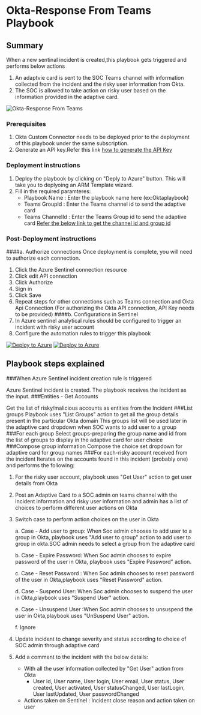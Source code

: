 # Okta-Response From Teams Playbook
 ## Summary

When a new sentinal incident is created,this playbook gets triggered and performs below actions
1.  An adaptvie card is sent to the SOC Teams channel with information collected from the incident and the risky user information from Okta. 
2.  The SOC is allowed to take action on risky user based on the information provided in the adaptive card.

![Okta-Response From Teams](https://dev.azure.com/SentinelAccenture/a94836bc-ff1d-480a-af0f-79be76a3c9e4/_apis/git/repositories/d1bebabf-1feb-4577-8c0b-7d41b70f49df/items?path=%2FOktaPlaybooks%2FOkta-ResponseFromTeams%2FOkta-ResponseFromTeams.PNG&versionDescriptor%5BversionOptions%5D=0&versionDescriptor%5BversionType%5D=0&versionDescriptor%5Bversion%5D=Okta&resolveLfs=true&%24format=octetStream&api-version=5.0)
### Prerequisites 
1. Okta Custom Connector needs to be deployed prior to the deployment of this playbook under the same subscription.
2. Generate an API key.Refer this link [ how to generate the API Key](https://developer.okta.com/docs/guides/create-an-api-token/overview/)

### Deployment instructions 
1. Deploy the playbook by clicking on "Deply to Azure" button. This will take you to deplyoing an ARM Template wizard.
2. Fill in the required paramteres:
    * Playbook Name : Enter the playbook name here (ex:Oktaplaybook)
    * Teams GroupId : Enter the Teams channel id to send the adaptive card
    * Teams ChannelId : Enter the Teams Group id to send the adaptive card
     [Refer the below link to get the channel id and group id](https://docs.microsoft.com/en-us/powershell/module/teams/get-teamchannel?view=teams-ps)
    
### Post-Deployment instructions 
####a. Authorize connections
Once deployment is complete, you will need to authorize each connection.
1.	Click the Azure Sentinel connection resource
2.	Click edit API connection
3.	Click Authorize
4.	Sign in
5.	Click Save
6.	Repeat steps for other connections such as Teams connection and Okta Api  Connection (For authorizing the Okta API connection, API Key needs to be provided)
####b. Configurations in Sentinel
1. In Azure sentinel analytical rules should be configured to trigger an incident with risky user account 
2. Configure the automation rules to trigger this playbook

[![Deploy to Azure](https://aka.ms/deploytoazurebutton)](https://portal.azure.com/#create/Microsoft.Template/uri/https%3A%2F%2Fdev.azure.com/SentinelAccenture/Sentinel-Accenture%20Logic%20Apps%20connectors/_git/Sentinel-Accenture%20Logic%20Apps%20connectors?version=GBOkta&path=%2FOktaPlaybooks%2FOkta-ResponseFromTeams%2Fazuredeploy.json) [![Deploy to Azure](https://aka.ms/deploytoazuregovbutton)](https://login.microsoftonline.us/organizations/oauth2/v2.0/authorize?client_id=c836cbdb-7a5b-44cc-a54f-564b4b486fc6&response_type=code%20id_token&scope=https%3A%2F%2Fmanagement.core.usgovcloudapi.net%2F%2Fuser_impersonation%20openid%20email%20profile&state=OpenIdConnect.AuthenticationProperties%3DaURMJdv8OOjkos8hJrPp2UR3SiCuzPqKSCojZXlvmudMu2wCQivYUBL-PUpm2VklFejdDnBr9Us32MzfuH8tith-XldC_OIlCqCjwB950H9ELHA76IfBBh19cTzh9-nsHhkQkk8wQDSE6bot7rUuEQB8IDVJgDMCfv1HYuUg9brFyPen2T4DF7f3SxN7Wwxfj87B5iDMqyoU1AHKentIKfwHsDQCVmhbtWdvSgPbWWABKGY-a7b1vkmjWNmo8x5v&response_mode=form_post&nonce=637443070124899368.YjM5MDcwYzMtODJkZC00MzRmLTgxNDctMjhhZjY0MWRmNjcxZGRiOWNmMmItMDAyNS00MTIxLWE4MDUtMjdiOTE4MWJhMjg0&redirect_uri=https%3A%2F%2Fportal.azure.us%2Fsignin%2Findex%2F&site_id=501430&msafed=0&client-request-id=5cc07576-a6f1-4a94-b26f-830ed1c4ad77&x-client-SKU=ID_NET45&x-client-ver=5.3.0.0)


## Playbook steps explained
###When Azure Sentinel incident creation rule is triggered

Azure Sentinel incident is created. The playbook receives the incident as the input.
###Entities - Get Accounts

Get the list of risky/malicious accounts as entities from the Incident
###List groups
Playbook uses "List Groups" action to get all the group details present in the particular Okta domain
This groups list will be used later in the adaptive card dropdown when SOC wants to add user to a group
###For each group
 Select groups-preparing the group name and id from the list of groups to display in the adaptive card for user choice
###Compose group information
Compose the choice set dropdown for adaptive card for group names
###For each-risky account received from the incident
Iterates on the accounts found in this incident (probably one) and performs the following:
 1. For the risky user account, playbook uses "Get User" action to get user details from Okta
 2. Post an Adaptive Card to a SOC admin on teams channel with the incident information and risky user information and admin has a list of choices to perform different user actions on Okta
 3. Switch case to perform action choices on the user in Okta 

     a. Case - Add user to group: When Soc admin chooses to add user to a group in Okta, playbook uses "Add user to group" action to add user to group in okta.SOC admin needs to select a group from the adaptive card

     b. Case - Expire Password: When Soc admin chooses to expire password of the user in Okta, playbook uses "Expire Password" action.

     c. Case - Reset Password : When Soc admin chooses to reset password of the user in Okta,playbook uses "Reset Password" action.

     d. Case - Suspend User: When Soc admin chooses to suspend the user in Okta,playbook uses "Suspend User" action.

     e. Case - Unsuspend User :When Soc admin chooses to unsuspend the user in Okta,playbook uses "UnSuspend User" action.

     f. Ignore

 4. Update incident to change severity and status according to choice of SOC admin through adaptive card  
 5. Add a comment to the incident with the below details:
    * With all the user information collected by "Get User" action from Okta 
       * User id, User name, User login, User email, User status, User created, User activated, User statusChanged, User lastLogin, User lastUpdated, User passwordChanged
    * Actions taken on Sentinel : Incident close reason and action taken on user


